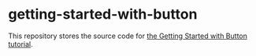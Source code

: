 # getting-started-with-button

This repository stores the source code for [the Getting Started with Button tutorial](https://js.devexpress.com/Documentation/Guide/Widgets/Button/Getting_Started_with_Button/).
